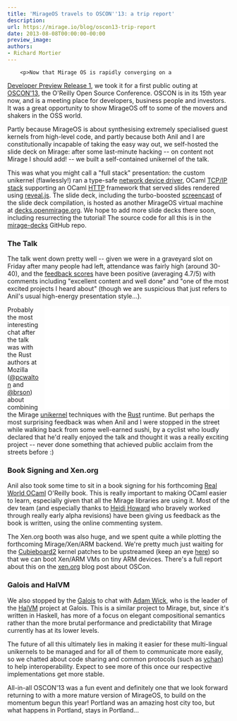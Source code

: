 ```yaml
---
title: 'MirageOS travels to OSCON''13: a trip report'
description:
url: https://mirage.io/blog/oscon13-trip-report
date: 2013-08-08T00:00:00-00:00
preview_image:
authors:
- Richard Mortier
---
```



        <p>Now that Mirage OS is rapidly converging on a
<a href="http://github.com/avsm/mirage/issues/102">Developer Preview Release 1</a>, we
took it for a first public outing at
<a href="http://www.oscon.com/oscon2013/">OSCON'13</a>, the O'Reilly Open Source
Conference. OSCON is in its 15th year now, and is a meeting place for
developers, business people and investors. It was a great opportunity to show
MirageOS off to some of the movers and shakers in the OSS world.</p>
<p>Partly because MirageOS is about synthesising extremely specialised guest
kernels from high-level code, and partly because both Anil and I are
constitutionally incapable of taking the easy way out, we self-hosted the
slide deck on Mirage: after some last-minute hacking -- on content not Mirage
I should add! -- we built a self-contained unikernel of the talk.</p>
<p>This was what you might call a &quot;full stack&quot; presentation: the custom
unikernel (flawlessly!) ran a type-safe
<a href="https://github.com/mirage/mirage-platform/blob/master/xen/lib/netif.ml">network device driver</a>,
OCaml <a href="http://github.com/mirage/mirage-net">TCP/IP stack</a> supporting an OCaml
<a href="http://github.com/mirage/ocaml-cohttp">HTTP</a> framework that served slides
rendered using <a href="http://lab.hakim.se/reveal-js/">reveal.js</a>. The slide deck,
including the turbo-boosted
<a href="http://www.youtube.com/watch?v=2Mx8Bd5JYyo">screencast</a> of the slide deck
compilation, is hosted as another MirageOS virtual machine at
<a href="http://decks.openmirage.org/">decks.openmirage.org</a>. We hope to add more
slide decks there soon, including resurrecting the tutorial! The source code
for all this is in the <a href="http://github.com/mirage/mirage-decks">mirage-decks</a>
GitHub repo.</p>
<h3>The Talk</h3>
<p>The talk went down pretty well -- given we were in a graveyard slot on Friday
after many people had left, attendance was fairly high (around 30-40), and the
<a href="http://www.oscon.com/oscon2013/public/schedule/detail/28956">feedback scores</a>
have been positive (averaging 4.7/5) with comments including &quot;excellent
content and well done&quot; and &quot;one of the most excited projects I heard about&quot;
(though we are suspicious that just refers to Anil's usual high-energy
presentation style...).</p>
<iframe align="right" style="margin-left: 10px;" width="420" height="235" src="//www.youtube-nocookie.com/embed/2Mx8Bd5JYyo" frameborder="0" allowfullscreen="1"> </iframe>
<p>Probably the most interesting chat after the talk was with the Rust authors
at Mozilla (<a href="http://twitter.com/pcwalton">@pcwalton</a> and
<a href="https://github.com/brson">@brson</a>) about combining the Mirage
<a href="http://anil.recoil.org/papers/2013-asplos-mirage.pdf">unikernel</a> techniques
with the <a href="http://www.rust-lang.org">Rust</a> runtime. But perhaps the most
surprising feedback was when Anil and I were stopped in the street while
walking back from some well-earned sushi, by a cyclist who loudly declared
that he'd really enjoyed the talk and thought it was a really exciting project
-- never done something that achieved public acclaim from the streets before
:)</p>
<h3>Book Signing and Xen.org</h3>
<p>Anil also took some time to sit in a book signing for his forthcoming
<a href="http://realworldocaml.org">Real World OCaml</a> O'Reilly book.  This is
really important to making OCaml easier to learn, especially given that
all the Mirage libraries are using it.  Most of the dev team (and especially
thanks to <a href="https://twitter.com/heidiann360">Heidi Howard</a> who bravely worked
through really early alpha revisions) have been giving
us feedback as the book is written, using the online commenting system.</p>
<p>The Xen.org booth was also huge, and we spent quite a while plotting the
forthcoming Mirage/Xen/ARM backend. We're pretty much just waiting for the
<a href="http://cubieboard.org">Cubieboard2</a> kernel patches to be upstreamed (keep an
eye <a href="http://linux-sunxi.org/Main_Page">here</a>) so that we can boot Xen/ARM VMs
on tiny ARM devices.  There's a full report about this on the
<a href="http://blog.xen.org/index.php/2013/07/31/the-xen-project-at-oscon/">xen.org</a>
blog post about OSCon.</p>
<h3>Galois and HalVM</h3>
<p>We also stopped by the <a href="http://galois.com">Galois</a> to chat with <a href="https://twitter.com/acwpdx">Adam
Wick</a>, who is the leader of the
<a href="https://galois.com/project/halvm/">HalVM</a> project at Galois. This is a similar
project to Mirage, but, since it's written in Haskell, has more of a focus
on elegant compositional semantics rather than the more brutal performance
and predictability that Mirage currently has at its lower levels.</p>
<p>The future of all this ultimately lies in making it easier for these
multi-lingual unikernels to be managed and for all of them to communicate more
easily, so we chatted about code sharing and common protocols (such as
<a href="https://github.com/vbmithr/ocaml-vchan">vchan</a>) to help interoperability.
Expect to see more of this once our respective implementations get more
stable.</p>
<p>All-in-all OSCON'13 was a fun event and definitely one that we look forward
returning to with a more mature version of MirageOS, to build on the momentum
begun this year!  Portland was an amazing host city too, but what happens in
Portland, stays in Portland...</p>

      
